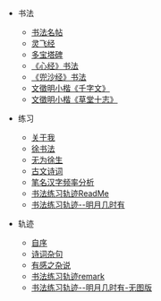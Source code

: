 - 书法
  - [书法名帖](书法/书法名帖.md) 
  - [灵飞经](书法/灵飞经.md)
  - [多宝塔碑](书法/多宝塔碑.md)
  - [《心经》书法](书法/《心经》书法.md)
  - [《兜沙经》书法](书法/《兜沙经》书法.md) 
  - [文徵明小楷《千字文》](书法/文徵明小楷《千字文》.md)
  - [文徵明小楷《草堂十志》](书法/文徵明小楷《草堂十志》.md)
  
- 练习
  - [关于我](练习/关于我.md) 
  - [徐书法](练习/徐书法.md) 
  - [无为徐生](练习/无为徐生.md)
  - [古文诗词](练习/古文诗词.md) 
  - [笔名汉字频率分析](练习/笔名汉字频率分析.md)
  - [书法练习轨迹ReadMe](练习/书法练习轨迹ReadMe.md)
  - [书法练习轨迹--明月几时有](练习/书法练习轨迹--明月几时有.md)
  
- 轨迹
  - [自序](轨迹/自序.md) 
  - [诗词杂句](轨迹/诗词杂句.md) 
  - [有感之杂说](轨迹/有感之杂说.md)
  - [书法练习轨迹remark](轨迹/书法练习轨迹remark.md)
  - [书法练习轨迹--明月几时有-无图版](轨迹/书法练习轨迹--明月几时有-无图版.md)
  
